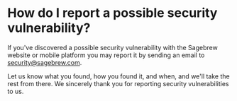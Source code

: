 # How do I report a possible security vulnerability? #
If you've discovered a possible security vulnerability with the Sagebrew 
website or mobile platform you may report it by sending an email to 
[security@sagebrew.com][1].

Let us know what you found, how you found it, and when, and we'll take the 
rest from there. We sincerely thank you for reporting security vulnerabilities 
to us. 

[1]: mailto:security@sagebrew.com